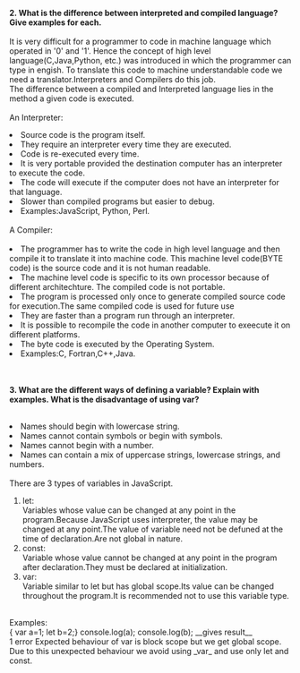 **2.	What is the difference between interpreted and compiled language? Give examples for each.**<br></br>
It is very difficult for a programmer to code in machine language which operated in '0' and '1'. 
Hence the concept of high level language(C,Java,Python, etc.) was introduced in which the programmer can type in engish. 
To translate this code to machine understandable code we need a translator.Interpreters and Compilers do this job.  
The difference between a compiled and Interpreted language lies in the method a given code is executed.
<br></br>An Interpreter:
<li>Source code is the program itself.</li>
<li>They require an interpreter every time they are executed.</li>
<li>Code is re-executed every time.</li>
<li>It is very portable provided the destination computer has an interpreter to execute the code.</li>
<li>The code will execute if the computer does not have an interpreter for that language.</li>
<li>Slower than compiled programs but easier to debug.</li>
<li>Examples:JavaScript, Python, Perl.</li><br>
A Compiler:<br></br>
<li>The programmer has to write the code in high level language and then compile it to translate it into machine code.
This machine level code(BYTE code) is the source code and it is not human readable.</li>
<li>The machine level code is specific to its own processor because of different architechture.
The compiled code is not portable.</li>
<li>The program is processed only once to generate compiled source code for execution.The same compiled code is used for future use</li>
<li>They are faster than a program run through an interpreter.</li>
<li>It is possible to recompile the code in another computer to exeecute it on different platforms.</li>
<li>The byte code is executed by the Operating System.</li>
<li>Examples:C, Fortran,C++,Java.</li>
<br></br>

**3.	What are the different ways of defining a variable? Explain with examples. What is the disadvantage of using var?**<br></br>
<li>Names should begin with lowercase string.</li>
<li>Names cannot contain symbols or begin with symbols.</li>
<li>Names cannot begin with a number.</li>
<li>Names can contain a mix of uppercase strings, lowercase strings, and numbers.</li>
<br>There are 3 types of variables in JavaScript.
<ol>
  <li>
  let:
  <br>Variables whose value can be changed at any point in the program.Because JavaScript   uses interpreter, the value may be changed at any point.The value of variable need     not be defuned at the time of declaration.Are not global in nature. 
  </li>
  <li>
  const:
  <br>Variable whose value cannot be changed at any point in the program after       declaration.They must be declared at initialization.
  </li>
  <li>
  var:
  <br>Variable similar to let but has global scope.Its value can be changed throughout the program.It is recommended not to use this variable type.
  </li>
</ol>
<br>Examples:
<br>{
var a=1;
let b=2;}
console.log(a);
console.log(b);
__gives result__<br>
1
error
Expected behaviour of var is block scope but we get global scope. Due to this unexpected behaviour we avoid using _var_ and use only let and const.
